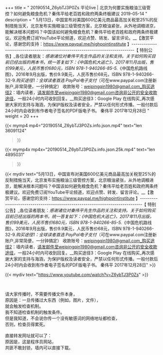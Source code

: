 +++
title = " 20190514_Z6ybTJ3P0Zs 平论live | 北京为何要实施粮油三级管控？如何避免粮食危机？秦伟平给老百姓和政府两条终极建议 2019-05-14 "
description = " 5月13日，中国宣布对美国600亿美元商品最高加关税至25%的反制措施当天，北京发布实施粮油三级管控方案，北京粮油紧张，从外地调粮进京，能解决根本问题吗？中国该如何避免粮食危机？秦伟平给老百姓和政府两条终极建议。欢迎免费订阅YouTube平论频道，欢迎点赞、转发、留言评论。__【激赏平论，感谢您的支持：https://www.paypal.me/highpointinstitute 】_-------------------------------------------------------------------------------_【 特别公告】_各位读者朋友：_感谢诸位对秦伟平先生作品的关注和支持。_关于如何购买目前已经出版的两本书，统一答复如下：_《中国危机大逃亡》，2017年11月出版，售价99美元，人民币售价680元，ISBN 978-1-940266-85-5._《中国危机路线图》，2016年9月出版，售价9.9美元，人民币售价68元，ISBN 978-1-940266-32-9._购买途径1：全球读者首选 PayPal电子支付_（可在www.paypal.com注册新账户,非常简便，一分钟搞定）     收款账号：weipingqin1980@gmail.com_购买途径2：墙内读者，请发邮件至weipingqin1980@gmail.com咨询非公开的安全收款途径，一般24小时内可收到回复。__购买途径3：Google Play 在线购买_再次感谢大家的支持与海涵，为保护版权及读者安全，严禁以任何形式传播。一般付款后24小时内会收到有作者电子签名的PDF版电子书。     秦伟平     2017年12月28日 "
weight = 20
+++

{{< mymp4 mp4="20190514_Z6ybTJ3P0Zs.info.json.mp4" 
text="len 36091124"
>}}

{{< mymp4x  mp4x="20190514_Z6ybTJ3P0Zs.info.json.25k.mp4"
text="len 4895031"
>}}


{{< mydiv text="5月13日，中国宣布对美国600亿美元商品最高加关税至25%的反制措施当天，北京发布实施粮油三级管控方案，北京粮油紧张，从外地调粮进京，能解决根本问题吗？中国该如何避免粮食危机？秦伟平给老百姓和政府两条终极建议。欢迎免费订阅YouTube平论频道，欢迎点赞、转发、留言评论。__【激赏平论，感谢您的支持：https://www.paypal.me/highpointinstitute 】_-------------------------------------------------------------------------------_【 特别公告】_各位读者朋友：_感谢诸位对秦伟平先生作品的关注和支持。_关于如何购买目前已经出版的两本书，统一答复如下：_《中国危机大逃亡》，2017年11月出版，售价99美元，人民币售价680元，ISBN 978-1-940266-85-5._《中国危机路线图》，2016年9月出版，售价9.9美元，人民币售价68元，ISBN 978-1-940266-32-9._购买途径1：全球读者首选 PayPal电子支付_（可在www.paypal.com注册新账户,非常简便，一分钟搞定）     收款账号：weipingqin1980@gmail.com_购买途径2：墙内读者，请发邮件至weipingqin1980@gmail.com咨询非公开的安全收款途径，一般24小时内可收到回复。__购买途径3：Google Play 在线购买_再次感谢大家的支持与海涵，为保护版权及读者安全，严禁以任何形式传播。一般付款后24小时内会收到有作者电子签名的PDF版电子书。     秦伟平     2017年12月28日" >}}
<br>

{{< mydiv text="https://www.youtube.com/watch?v=Z6ybTJ3P0Zs" >}}


<br>

请大家传播时，不需要传播文件本身，<br>
原因是：一旦传播过大东西（例如，图片，文件），<br>
就会触发检查机制。<br>
我不知道检查机制的触发条件。<br>
但是我知道，不会说你传一个没有敏感词的网络地址都检查，<br>
否则，检查员得累死。<br><br>
直接转发网址就可以了：<br>
原因是，这是程序员网站，<br>
共匪不敢封锁，墙内可以直接下载。


